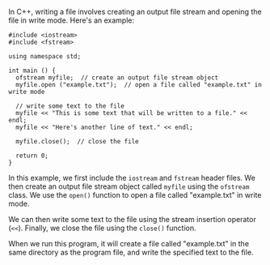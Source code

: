 In C++, writing a file involves creating an output file stream and opening the file in write mode. Here's an example:

```
#include <iostream>
#include <fstream>

using namespace std;

int main () {
  ofstream myfile;  // create an output file stream object
  myfile.open ("example.txt");  // open a file called "example.txt" in write mode

  // write some text to the file
  myfile << "This is some text that will be written to a file." << endl;
  myfile << "Here's another line of text." << endl;

  myfile.close();  // close the file

  return 0;
}
```

In this example, we first include the `iostream` and `fstream` header files. We then create an output file stream object called `myfile` using the `ofstream` class. We use the `open()` function to open a file called "example.txt" in write mode. 

We can then write some text to the file using the stream insertion operator (`<<`). Finally, we close the file using the `close()` function.

When we run this program, it will create a file called "example.txt" in the same directory as the program file, and write the specified text to the file.